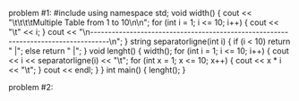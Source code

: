 problem #1:
#include <iostream>
using namespace std;
void width() {
	cout << "\t\t\t\tMultiple Table from 1 to 10\n\n";
	for (int i = 1; i <= 10; i++) {
		cout << "\t" << i;
	}
	cout << "\n-----------------------------------------------------------------------------------\n";
}
string separatorligne(int i) {
	if (i < 10)
		return "   |";
	else
		return "  |";
}
void lenght() {
	width();
	for (int i = 1; i <= 10; i++) {
		cout << i << separatorligne(i) << "\t";
		for (int x = 1; x <= 10; x++) {
			cout << x * i << "\t";
		}
		cout << endl;
	}
}
int main() {
	lenght();
}

problem #2:
